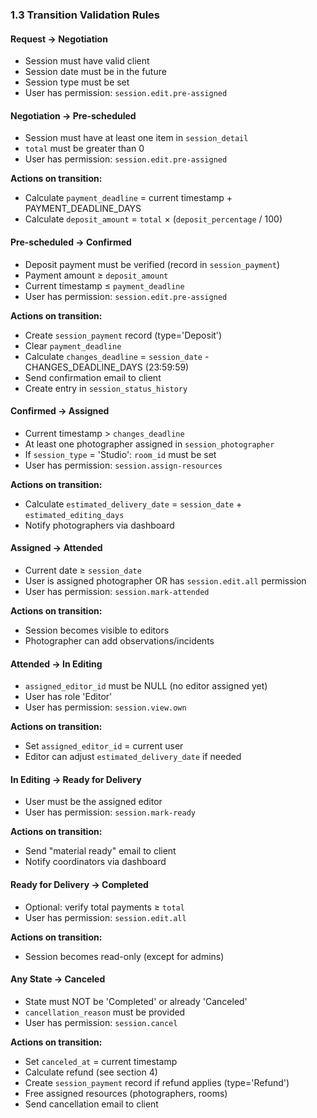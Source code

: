 ### 1.3 Transition Validation Rules

#### Request → Negotiation

-   Session must have valid client
-   Session date must be in the future
-   Session type must be set
-   User has permission: `session.edit.pre-assigned`

#### Negotiation → Pre-scheduled

-   Session must have at least one item in `session_detail`
-   `total` must be greater than 0
-   User has permission: `session.edit.pre-assigned`

**Actions on transition:**

-   Calculate `payment_deadline` = current timestamp + PAYMENT_DEADLINE_DAYS
-   Calculate `deposit_amount` = `total` × (`deposit_percentage` / 100)

#### Pre-scheduled → Confirmed

-   Deposit payment must be verified (record in `session_payment`)
-   Payment amount ≥ `deposit_amount`
-   Current timestamp ≤ `payment_deadline`
-   User has permission: `session.edit.pre-assigned`

**Actions on transition:**

-   Create `session_payment` record (type='Deposit')
-   Clear `payment_deadline`
-   Calculate `changes_deadline` = `session_date` - CHANGES_DEADLINE_DAYS (23:59:59)
-   Send confirmation email to client
-   Create entry in `session_status_history`

#### Confirmed → Assigned

-   Current timestamp > `changes_deadline`
-   At least one photographer assigned in `session_photographer`
-   If `session_type` = 'Studio': `room_id` must be set
-   User has permission: `session.assign-resources`

**Actions on transition:**

-   Calculate `estimated_delivery_date` = `session_date` + `estimated_editing_days`
-   Notify photographers via dashboard

#### Assigned → Attended

-   Current date ≥ `session_date`
-   User is assigned photographer OR has `session.edit.all` permission
-   User has permission: `session.mark-attended`

**Actions on transition:**

-   Session becomes visible to editors
-   Photographer can add observations/incidents

#### Attended → In Editing

-   `assigned_editor_id` must be NULL (no editor assigned yet)
-   User has role 'Editor'
-   User has permission: `session.view.own`

**Actions on transition:**

-   Set `assigned_editor_id` = current user
-   Editor can adjust `estimated_delivery_date` if needed

#### In Editing → Ready for Delivery

-   User must be the assigned editor
-   User has permission: `session.mark-ready`

**Actions on transition:**

-   Send "material ready" email to client
-   Notify coordinators via dashboard

#### Ready for Delivery → Completed

-   Optional: verify total payments ≥ `total`
-   User has permission: `session.edit.all`

**Actions on transition:**

-   Session becomes read-only (except for admins)

#### Any State → Canceled

-   State must NOT be 'Completed' or already 'Canceled'
-   `cancellation_reason` must be provided
-   User has permission: `session.cancel`

**Actions on transition:**

-   Set `canceled_at` = current timestamp
-   Calculate refund (see section 4)
-   Create `session_payment` record if refund applies (type='Refund')
-   Free assigned resources (photographers, rooms)
-   Send cancellation email to client
